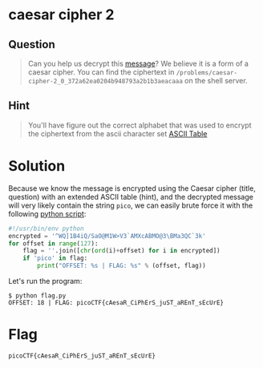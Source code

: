 # caesar cipher 2
## Question
> Can you help us decrypt this [message](files/ciphertext)? We believe it is a form of a caesar cipher. You can find the ciphertext in `/problems/caesar-cipher-2_0_372a62ea0204b948793a2b1b3aeacaaa` on the shell server.

## Hint
>You'll have figure out the correct alphabet that was used to encrypt the ciphertext from the ascii character set
[ASCII Table](https://www.asciitable.com/)

# Solution
Because we know the message is encrypted using the Caesar cipher (title, question) with an extended ASCII table (hint), and the decrypted message will very likely contain the string `pico`, we can easily brute force it with the following [python script](files/flag.py):

```python
#!/usr/bin/env python
encrypted = '^WQ]1B4iQ/SaO@M1W>V3`AMXcABMO@3\BMa3QC`3k'
for offset in range(127):
    flag = ''.join([chr(ord(i)+offset) for i in encrypted])
    if 'pico' in flag:
        print("OFFSET: %s | FLAG: %s" % (offset, flag))
```

Let's run the program:
~~~~
$ python flag.py 
OFFSET: 18 | FLAG: picoCTF{cAesaR_CiPhErS_juST_aREnT_sEcUrE}
~~~~

# Flag
`picoCTF{cAesaR_CiPhErS_juST_aREnT_sEcUrE}`
